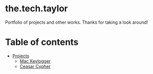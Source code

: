 # the.tech.taylor

Portfolio of projects and other works.
Thanks for taking a look around!

Table of contents
=================

<!--ts-->
   * [Projects](https://github.com/tayders017/the.tech.taylor/tree/main/projects)
      * [Mac Keylogger](https://github.com/tayders017/the.tech.taylor/tree/main/projects/mac-keylogger)
      * [Ceasar Cypher](https://github.com/tayders017/the.tech.taylor/blob/main/projects/Cryptography/CaesarCipher.py)
